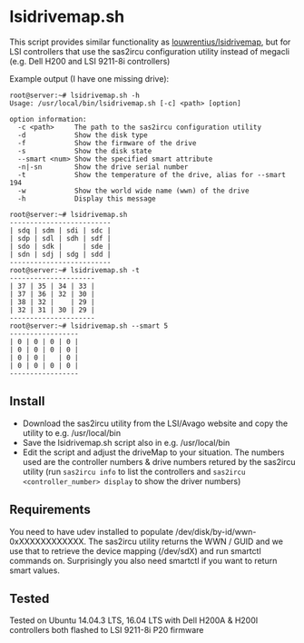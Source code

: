 lsidrivemap.sh
======================

This script provides  similar functionality as [louwrentius/lsidrivemap](http://github.com/louwrentius/lsidrivemap), but for LSI controllers that use the sas2ircu configuration utility instead of megacli (e.g. Dell H200 and LSI 9211-8i controllers)

Example output (I have one missing drive):
```
root@server:~# lsidrivemap.sh -h
Usage: /usr/local/bin/lsidrivemap.sh [-c] <path> [option]

option information:
  -c <path>     The path to the sas2ircu configuration utility
  -d            Show the disk type
  -f            Show the firmware of the drive
  -s            Show the disk state
  --smart <num> Show the specified smart attribute
  -n|-sn        Show the drive serial number
  -t            Show the temperature of the drive, alias for --smart 194
  -w            Show the world wide name (wwn) of the drive
  -h            Display this message

root@server:~# lsidrivemap.sh
-------------------------
| sdq | sdm | sdi | sdc |
| sdp | sdl | sdh | sdf |
| sdo | sdk |     | sde |
| sdn | sdj | sdg | sdd |
-------------------------
root@server:~# lsidrivemap.sh -t
---------------------
| 37 | 35 | 34 | 33 |
| 37 | 36 | 32 | 30 |
| 38 | 32 |    | 29 |
| 32 | 31 | 30 | 29 |
---------------------
root@server:~# lsidrivemap.sh --smart 5
-----------------
| 0 | 0 | 0 | 0 |
| 0 | 0 | 0 | 0 |
| 0 | 0 |   | 0 |
| 0 | 0 | 0 | 0 |
-----------------
```

Install
----------------------
- Download the sas2ircu utility from the LSI/Avago website and copy the utility to e.g. /usr/local/bin
- Save the lsidrivemap.sh script also in e.g. /usr/local/bin
- Edit the script and adjust the driveMap to your situation. The numbers used are the controller numbers & drive numbers retured by the sas2ircu utility (run `sas2ircu info` to list the controllers and `sas2ircu <controller_number> display` to show the driver numbers)

Requirements
----------------------
You need to have udev installed to populate /dev/disk/by-id/wwn-0xXXXXXXXXXXXX. The sas2ircu utility returns the WWN / GUID and we use that to retrieve the device mapping (/dev/sdX) and run smartctl commands on. Surprisingly you also need smartctl if you want to return smart values.

Tested
----------------------
Tested on Ubuntu 14.04.3 LTS, 16.04 LTS with Dell H200A & H200I controllers both flashed to LSI 9211-8i P20 firmware


